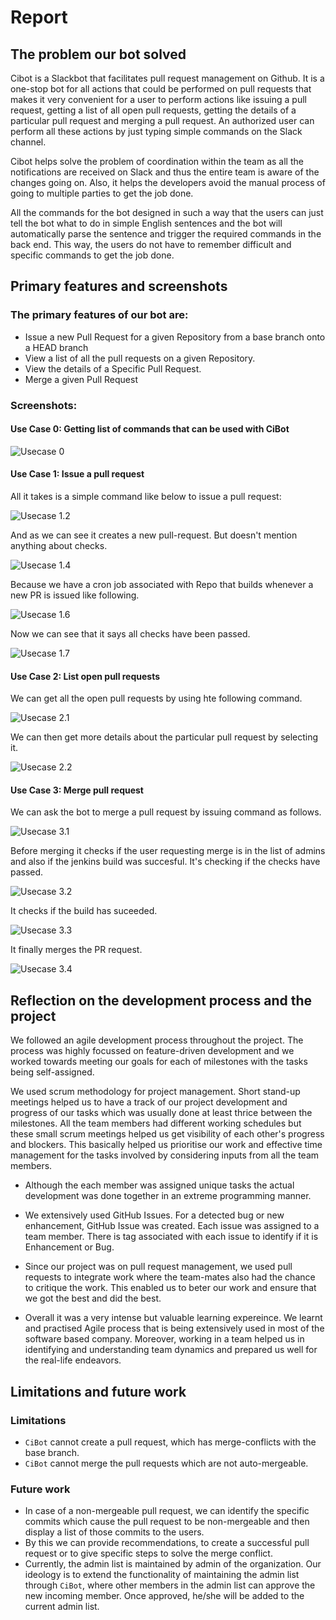 # Report

## The problem our bot solved

Cibot is a Slackbot that facilitates pull request management on Github. It is a one-stop bot for all actions that could be performed on pull requests that makes it very convenient for a user to perform actions like issuing a pull request, getting a list of all open pull requests, getting the details of a particular pull request and merging a pull request. An authorized user can perform all these actions by just typing simple commands on the Slack channel.

Cibot helps solve the problem of coordination within the team as all the notifications are received on Slack and thus the entire team is aware of the changes going on. Also, it helps the developers avoid the manual process of going to multiple parties to get the job done.

All the commands for the bot designed in such a way that the users can just tell the bot what to do in simple English sentences and the bot will automatically parse the sentence and trigger the required commands in the back end. This way, the users do not have to remember difficult and specific commands to get the job done.

## Primary features and screenshots

### The primary features of our bot are:

* Issue a new Pull Request for a given Repository from a base branch onto a HEAD branch
* View a list of all the pull requests on a given Repository.
* View the details of a Specific Pull Request.
* Merge a given Pull Request

### Screenshots:

#### Use Case 0: Getting list of commands that can be used with CiBot
![Usecase 0](images/usecase0.png)

#### Use Case 1: Issue a pull request

All it takes is a simple command like below to issue a pull request:

![Usecase 1.2](images/usecase1_3.png)

And as we can see it creates a new pull-request. But doesn't mention anything about checks. 

![Usecase 1.4](images/usecase1_5.png)

Because we have a cron job associated with Repo that builds whenever a new PR is issued like following.

![Usecase 1.6](images/usecase1_6.png)

Now we can see that it says all checks have been passed. 

![Usecase 1.7](images/usecase1_7.png)

#### Use Case 2: List open pull requests

We can get all the open pull requests by using hte following command.

![Usecase 2.1](images/usecase2_1.png)

We can then get more details about the particular pull request by selecting it. 

![Usecase 2.2](images/usecase2_2.png)

#### Use Case 3: Merge pull request

We can ask the bot to merge a pull request by issuing command as follows.

![Usecase 3.1](images/usecase3_1.png)

Before merging it checks if the user requesting merge is in the list of admins and also if the jenkins build was succesful. 
It's checking if the checks have passed.

![Usecase 3.2](images/usecase3_2.png)

It checks if the build has suceeded. 

![Usecase 3.3](images/usecase3_3.png)

It finally merges the PR request.

![Usecase 3.4](images/usecase3_4.png)


## Reflection on the development process and the project

We followed an agile development process throughout the project. The process was highly focussed on feature-driven development and we worked towards meeting our goals for each of milestones with the tasks being self-assigned. 

We used scrum methodology for project management. Short stand-up meetings helped us to have a track of our project development and progress of our tasks which was usually done at least thrice between the milestones. All the team members had different working schedules but these small scrum meetings helped us get visibility of each other's progress and blockers. This basically helped us prioritise our work and effective time management for the tasks involved by considering inputs from all the team members.

* Although the each member was assigned unique tasks the actual development was done together in an extreme programming manner.

* We extensively used GitHub Issues. For a detected bug or new enhancement, GitHub Issue was created. Each issue was assigned to a team member. There is tag associated with each issue to identify if it is Enhancement or Bug. 

* Since our project was on pull request management, we used pull requests to integrate work where the team-mates also had the chance to critique the work. This enabled us to beter our work and ensure that we got the best and did the best.

* Overall it was a very intense but valuable learning expereince. We learnt and practised Agile process that is being extensively used in most of the software based company. Moreover, working in a team helped us in identifying and understanding team dynamics and prepared us well for the real-life endeavors.


## Limitations and future work

### Limitations

* `CiBot` cannot create a pull request, which has merge-conflicts with the base branch.
* `CiBot` cannot merge the pull requests which are not auto-mergeable.

### Future work

* In case of a non-mergeable pull request, we can identify the specific commits which cause the pull request to be non-mergeable and then display a list of those commits to the users.
* By this we can provide recommendations, to create a successful pull request or to give specific steps to solve the merge conflict.
* Currently, the admin list is maintained by admin of the organization. Our ideology is to extend the functionality of maintaining the admin list through `CiBot`, where other members in the admin list can approve the new incoming member. Once approved, he/she will be added to the current admin list.
